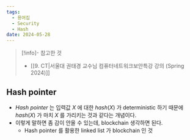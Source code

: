 ```yaml
---
tags:
  - 용어집
  - Security
  - Hash
date: 2024-05-28
---
```

> [!info]- 참고한 것
> - [[9. CT|서울대 권태경 교수님 컴퓨터네트워크보안특강 강의 (Spring 2024)]]

## Hash pointer

- *Hash pointer* 는 입력값 $X$ 에 대한 $hash(X)$ 가 deterministic 하기 때문에 $hash(X)$ 가 마치 $X$ 를 가리키는 것과 같다는 개념이다.
- 이렇게 말하면 좀 감이 안올 수 있는데, blockchain 생각하면 된다.
	- Hash pointer 를 활용한 linked list 가 blockchain 인 것